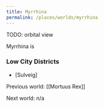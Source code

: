 ```yaml
---
title: Myrrhina
permalink: /places/worlds/myrrhina
---
```

TODO: orbital view

Myrrhina is

### Low City Districts
- [Sulveig]

Previous world: [[Mortuus Rex]]

Next world: n/a
